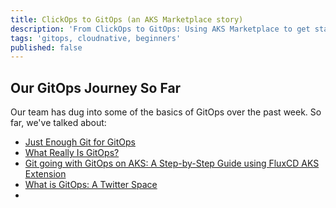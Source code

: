 ```yaml
---
title: ClickOps to GitOps (an AKS Marketplace story)
description: 'From ClickOps to GitOps: Using AKS Marketplace to get started with ArgoCD'
tags: 'gitops, cloudnative, beginners'
published: false
---
```


## Our GitOps Journey So Far

Our team has dug into some of the basics of GitOps over the past week.  So far, we've talked about:

* [Just Enough Git for GitOps](https://aka.ms/cloudnative/JustEnoughGit)
* [What Really Is GitOps?](https://aka.ms/cloudnative/WhatReallyIsGitOps)
* [Git going with GitOps on AKS: A Step-by-Step Guide using FluxCD AKS Extension](https://aka.ms/cloudnative/GitGoingWithGitOps)
* [What is GitOps: A Twitter Space ](https://twitter.com/joshduffney/status/1704922340751032647)
* []()

